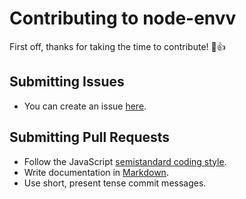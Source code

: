 # Contributing to node-envv

First off, thanks for taking the time to contribute! :tada::+1:

## Submitting Issues

* You can create an issue [here](https://github.com/aluxian/node-envv/issues/new).

## Submitting Pull Requests

* Follow the JavaScript [semistandard coding style](https://github.com/Flet/semistandard).
* Write documentation in [Markdown](https://daringfireball.net/projects/markdown).
* Use short, present tense commit messages.
